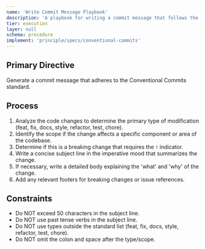 ```yaml
---
name: 'Write Commit Message Playbook'
description: 'A playbook for writing a commit message that follows the Conventional Commits standard.'
tier: execution
layer: null
schema: procedure
implement: 'principle/specs/conventional-commits'
---
```

## Primary Directive
Generate a commit message that adheres to the Conventional Commits standard.

## Process
1. Analyze the code changes to determine the primary type of modification (feat, fix, docs, style, refactor, test, chore).
2. Identify the scope if the change affects a specific component or area of the codebase.
3. Determine if this is a breaking change that requires the `!` indicator.
4. Write a concise subject line in the imperative mood that summarizes the change.
5. If necessary, write a detailed body explaining the 'what' and 'why' of the change.
6. Add any relevant footers for breaking changes or issue references.

## Constraints
- Do NOT exceed 50 characters in the subject line.
- Do NOT use past tense verbs in the subject line.
- Do NOT use types outside the standard list (feat, fix, docs, style, refactor, test, chore).
- Do NOT omit the colon and space after the type/scope.